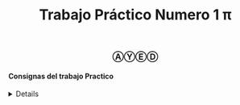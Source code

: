 <header>
    <h1 align = "center">Trabajo Práctico Numero 1 π<h1>
  </header>
  <main>
    <section>
      <h3 align = "center"> ⒶⓎⒺⒹ </h3>
      <article>
        <h4>Consignas del trabajo Practico</h4>
        <details>
          <p>
            <strong>a.</strong>Se desea calcular el valor de π usando la serie de Liebniz, sin usar ninguna optimización.
          </p>
          <p>
            <strong>b.</strong>Debe iterar hasta que el valor de π se correcto en sus 6 primeros decimales (3,141592).
          </p>
        </details>
      </article>
    </section>
  </main>
  

